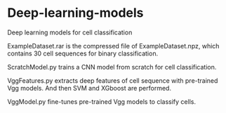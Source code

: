 # Deep-learning-models
Deep learning models for cell classification

ExampleDataset.rar is the compressed file of ExampleDataset.npz, which contains 30 cell sequences for binary classification.

ScratchModel.py trains a CNN model from scratch for cell classification.

VggFeatures.py extracts deep features of cell sequence with pre-trained Vgg models. And then SVM and XGboost are performed.

VggModel.py fine-tunes pre-trained Vgg models to classify cells.
